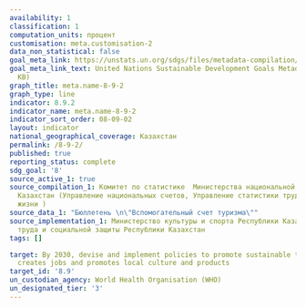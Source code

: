 ```yaml
---
availability: 1
classification: 1
computation_units: процент
customisation: meta.customisation-2
data_non_statistical: false
goal_meta_link: https://unstats.un.org/sdgs/files/metadata-compilation/Metadata-Goal-8.pdf
goal_meta_link_text: United Nations Sustainable Development Goals Metadata (PDF 526
  KB)
graph_title: meta.name-8-9-2
graph_type: line
indicator: 8.9.2
indicator_name: meta.name-8-9-2
indicator_sort_order: 08-09-02
layout: indicator
national_geographical_coverage: Казахстан
permalink: /8-9-2/
published: true
reporting_status: complete
sdg_goal: '8'
source_active_1: true
source_compilation_1: Комитет по статистике  Министерства национальной экономики Республики
  Казахстан (Управление национальных счетов, Управление статистики труда и уровня
  жизни )
source_data_1: "Бюллетень \n\"Вспомогательный счет туризма\""
source_implementation_1: Министерство культуры и спорта Республики Казахстан, Министерство
  труда и социальной защиты Республики Казахстан
tags: []

target: By 2030, devise and implement policies to promote sustainable tourism that
  creates jobs and promotes local culture and products
target_id: '8.9'
un_custodian_agency: World Health Organisation (WHO)
un_designated_tier: '3'
---
```

